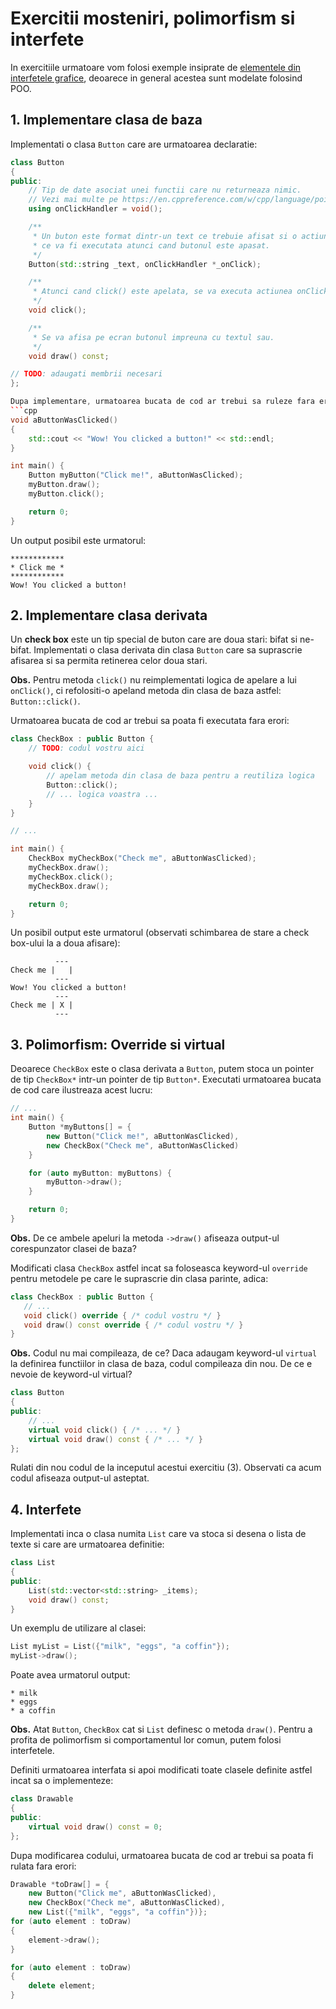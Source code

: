 Exercitii mosteniri, polimorfism si interfete
===

In exercitiile urmatoare vom folosi exemple insiprate de [elementele din interfetele grafice](https://en.wikipedia.org/wiki/Graphical_widget#List_of_common_generic_widgets), deoarece in general acestea sunt modelate folosind POO.

## 1. Implementare clasa de baza

Implementati o clasa `Button` care are urmatoarea declaratie:
```cpp
class Button
{
public:
    // Tip de date asociat unei functii care nu returneaza nimic.
    // Vezi mai multe pe https://en.cppreference.com/w/cpp/language/pointer : Pointers to functions
    using onClickHandler = void();

    /**
     * Un buton este format dintr-un text ce trebuie afisat si o actiune
     * ce va fi executata atunci cand butonul este apasat. 
     */
    Button(std::string _text, onClickHandler *_onClick);

    /**
     * Atunci cand click() este apelata, se va executa actiunea onClick().
     */
    void click();

    /**
     * Se va afisa pe ecran butonul impreuna cu textul sau.
     */
    void draw() const;

// TODO: adaugati membrii necesari
};

Dupa implementare, urmatoarea bucata de cod ar trebui sa ruleze fara erori:
```cpp
void aButtonWasClicked()
{
    std::cout << "Wow! You clicked a button!" << std::endl;
}

int main() {
    Button myButton("Click me!", aButtonWasClicked);
    myButton.draw();
    myButton.click();

    return 0;
}
```

Un output posibil este urmatorul:
```
************
* Click me *
************
Wow! You clicked a button!
```

## 2. Implementare clasa derivata

Un **check box** este un tip special de buton care are doua stari: bifat si ne-bifat.
Implementati o clasa derivata din clasa `Button` care sa suprascrie afisarea
si sa permita retinerea celor doua stari.

**Obs.** Pentru metoda `click()` nu reimplementati logica de apelare a lui `onClick()`, ci
refolositi-o apeland metoda din clasa de baza astfel: `Button::click()`.

Urmatoarea bucata de cod ar trebui sa poata fi executata fara erori:

```cpp
class CheckBox : public Button {
    // TODO: codul vostru aici

    void click() {
        // apelam metoda din clasa de baza pentru a reutiliza logica
        Button::click();
        // ... logica voastra ...
    }
}

// ...

int main() {
    CheckBox myCheckBox("Check me", aButtonWasClicked);
    myCheckBox.draw();
    myCheckBox.click();
    myCheckBox.draw();

    return 0;
}
```

Un posibil output este urmatorul (observati schimbarea de stare a check box-ului la a doua afisare):
```
          ---
Check me |   |
          ---
Wow! You clicked a button!
          ---
Check me | X |
          ---
```

## 3. Polimorfism: Override si virtual

Deoarece `CheckBox` este o clasa derivata a `Button`, putem stoca un pointer de tip
`CheckBox*` intr-un pointer de tip `Button*`. Executati urmatoarea bucata de cod care
ilustreaza acest lucru:
```cpp
// ...
int main() {
    Button *myButtons[] = {
        new Button("Click me!", aButtonWasClicked),
        new CheckBox("Check me", aButtonWasClicked)
    }

    for (auto myButton: myButtons) {
        myButton->draw();
    }

    return 0;
}
```

**Obs.** De ce ambele apeluri la metoda `->draw()` afiseaza output-ul corespunzator clasei de baza?

Modificati clasa `CheckBox` astfel incat sa foloseasca keyword-ul `override` pentru metodele
pe care le suprascrie din clasa parinte, adica:
 ```cpp
class CheckBox : public Button {
    // ...
    void click() override { /* codul vostru */ }
    void draw() const override { /* codul vostru */ }
}
```

**Obs.** Codul nu mai compileaza, de ce? Daca adaugam keyword-ul `virtual` la definirea functiilor
in clasa de baza, codul compileaza din nou. De ce e nevoie de keyword-ul virtual?

```cpp
class Button
{
public:
    // ...
    virtual void click() { /* ... */ }
    virtual void draw() const { /* ... */ }
};
```

Rulati din nou codul de la inceputul acestui exercitiu (3). Observati ca acum codul afiseaza
output-ul asteptat.

## 4. Interfete

Implementati inca o clasa numita `List` care va stoca si desena o lista
de texte si care are urmatoarea definitie:
```cpp
class List
{
public:
    List(std::vector<std::string> _items);
    void draw() const;
}
```

Un exemplu de utilizare al clasei:
```cpp
List myList = List({"milk", "eggs", "a coffin"});
myList->draw();
```

Poate avea urmatorul output:
```
* milk
* eggs
* a coffin
```

**Obs.** Atat `Button`, `CheckBox` cat si `List` definesc o metoda `draw()`. Pentru a profita de 
polimorfism si comportamentul lor comun, putem folosi interfetele.

Definiti urmatoarea interfata si apoi modificati toate clasele definite astfel incat sa o implementeze:
```cpp
class Drawable
{
public:
    virtual void draw() const = 0;
};
```

Dupa modificarea codului, urmatoarea bucata de cod ar trebui sa poata fi rulata fara erori:
```cpp
Drawable *toDraw[] = {
    new Button("Click me", aButtonWasClicked),
    new CheckBox("Check me", aButtonWasClicked),
    new List({"milk", "eggs", "a coffin"})};
for (auto element : toDraw)
{
    element->draw();
}

for (auto element : toDraw)
{
    delete element;
}
```
